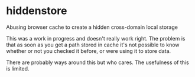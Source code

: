# hiddenstore
Abusing browser cache to create a hidden cross-domain local storage

This was a work in progress and doesn't really work right.  The problem is that as soon as you get a path stored in cache it's not possible to know whether or not you checked it before, or were using it to store data.

There are probably ways around this but who cares.  The usefulness of this is limited.
